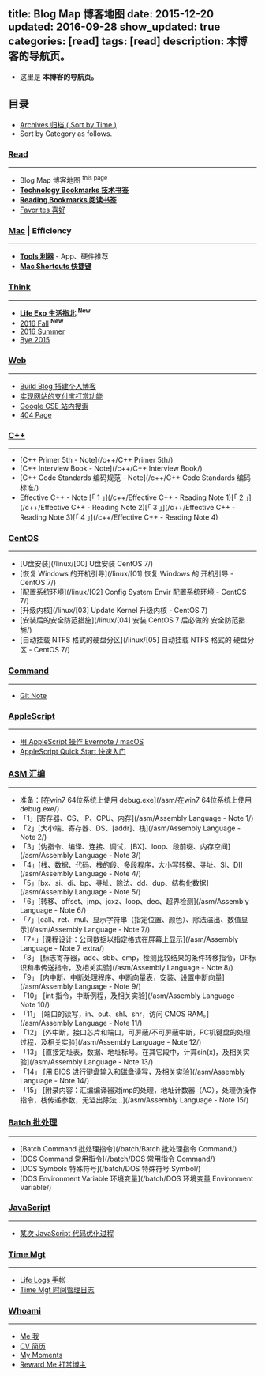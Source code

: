 title: Blog Map 博客地图
date: 2015-12-20
updated: 2016-09-28
show_updated: true
categories: [read]
tags: [read]
description: 本博客的导航页。
---

- 这里是 __本博客的导航页。__

## __目录__

- [Archives 归档 ( Sort by Time )](/archives)
- Sort by Category as follows.

### [Read](/categories/read)
---

- Blog Map 博客地图 <sup>this page</sup>
- [__Technology Bookmarks 技术书签__](/tech)
- [__Reading Bookmarks 阅读书签__](/read)
- [Favorites 喜好](/favourites)

### [Mac](/categories/Mac) | Efficiency
---

- [__Tools 利器__](/tools) - App、硬件推荐
- [__Mac Shortcuts 快捷键__](/mac_shortcuts)

### [Think](/categories/think)
---

- [__Life Exp 生活指北__](/think/life_manual) <sup>__New__</sup>
- [2016 Fall](/think/2016_fall) <sup>__New__</sup>
- [2016 Summer](/think/2016_summer)
- [Bye 2015](/think/bye2015)

### [Web](/categories/Web)
---

- [Build Blog 搭建个人博客](/web/build_blog/)
- [实现网站的支付宝打赏功能](/web/donate)
- [Google CSE 站内搜索](/search)
- [404 Page](/404)

### [C++](/categories/C/)
---

- [C++ Primer 5th - Note](/c++/C++ Primer 5th/)
- [C++ Interview Book - Note](/c++/C++ Interview Book/)
- [C++ Code Standards 编码规范 - Note](/c++/C++ Code Standards 编码标准/)
- Effective C++ - Note [「 1 」](/c++/Effective C++ - Reading Note 1)[「 2 」](/c++/Effective C++ - Reading Note 2)[「 3 」](/c++/Effective C++ - Reading Note 3)[「 4 」](/c++/Effective C++ - Reading Note 4)

### [CentOS](/categories/CentOS)
---

- [U盘安装](/linux/[00] U盘安装 CentOS 7/)
- [恢复 Windows 的开机引导](/linux/[01] 恢复 Windows 的 开机引导 - CentOS 7/)
- [配置系统环境](/linux/[02] Config System Envir 配置系统环境 - CentOS 7/)
- [升级内核](/linux/[03] Update Kernel 升级内核 - CentOS 7)
- [安装后的安全防范措施](/linux/[04] 安装 CentOS 7 后必做的 安全防范措施/)
- [自动挂载 NTFS 格式的硬盘分区](/linux/[05] 自动挂载 NTFS 格式的 硬盘分区 - CentOS 7/)

### [Command](/categories/Command)
---

- [Git Note](/cmd/git_note)

### [AppleScript](/categories/AppleScript)
---

- [用 AppleScript 操作 Evernote / macOS](/applescript/evernote_osx/)
- [AppleScript Quick Start 快速入门](/applescript/applescript/)

### [ASM 汇编](/categories/ASM)
---

- 准备：[在win7 64位系统上使用 debug.exe](/asm/在win7 64位系统上使用debug.exe/)
- 「1」[寄存器、CS、IP、CPU、内存](/asm/Assembly Language - Note 1/)
- 「2」[大小端、寄存器、DS、[addr]、栈](/asm/Assembly Language - Note 2/)
- 「3」[伪指令、编译、连接、调试，[BX]、loop、段前缀、内存空间](/asm/Assembly Language - Note 3/)
- 「4」[栈、数据、代码、栈的段、多段程序，大小写转换、寻址、SI、DI](/asm/Assembly Language - Note 4/)
- 「5」[bx、si、di、bp、寻址、除法、dd、dup、结构化数据](/asm/Assembly Language - Note 5/)
- 「6」[转移、offset、jmp、jcxz、loop、dec、超界检测](/asm/Assembly Language - Note 6/)
- 「7」[call、ret、mul、显示字符串（指定位置、颜色）、除法溢出、数值显示](/asm/Assembly Language - Note 7/)
- 「7+」[课程设计：公司数据以指定格式在屏幕上显示](/asm/Assembly Language - Note 7 extra/)
- 「8」 [标志寄存器，adc、sbb、cmp，检测比较结果的条件转移指令，DF标识和串传送指令，及相关实验](/asm/Assembly Language - Note 8/)
- 「9」 [内中断、中断处理程序、中断向量表，安装、设置中断向量](/asm/Assembly Language - Note 9/)
- 「10」 [int 指令，中断例程，及相关实验](/asm/Assembly Language - Note 10/)
- 「11」 [端口的读写，in、out、shl、shr，访问 CMOS RAM。](/asm/Assembly Language - Note 11/)
- 「12」 [外中断，接口芯片和端口，可屏蔽/不可屏蔽中断，PC机键盘的处理过程，及相关实验](/asm/Assembly Language - Note 12/)
- 「13」 [直接定址表，数据、地址标号。在其它段中，计算sin(x)，及相关实验](/asm/Assembly Language - Note 13/)
- 「14」 [用 BIOS 进行键盘输入和磁盘读写，及相关实验](/asm/Assembly Language - Note 14/)
- 「15」 [附录内容：汇编编译器对jmp的处理，地址计数器（AC），处理伪操作指令，栈传递参数，无溢出除法…](/asm/Assembly Language - Note 15/)

### [Batch 批处理](/categories/Batch)
---

- [Batch Command 批处理指令](/batch/Batch 批处理指令 Command/)
- [DOS Command 常用指令](/batch/DOS 常用指令 Command/)
- [DOS Symbols 特殊符号](/batch/DOS 特殊符号 Symbol/)
- [DOS Environment Variable 环境变量](/batch/DOS 环境变量 Environment Variable/)

### [JavaScript](/javascript/某次js代码优化过程)
---

- [某次 JavaScript 代码优化过程](/javascript/某次js代码优化过程/)

### [Time Mgt](/categories/time-mgt)
---

- [Life Logs 手帐](/lifelogs)
- [Time Mgt 时间管理日志](/think/time_mgt)

### [Whoami](/categories/whoami)
---

- [Me 我](/about/)
- [CV 简历](/resume)
- [My Moments](/moments/)
- [Reward Me 打赏博主](/reward)

<!--### [PHP](/categories/PHP)-->
<!-- --- -->

<!-- - [PHP empty\(\) 和 isset\(\) 的区别](/php/PHP%20empty%28%29%20%E5%92%8C%20isset%28%29%20%E7%9A%84%E5%8C%BA%E5%88%AB/)-->
<!-- - <a href="/php/PHP 逻辑语句 var !== NULL 是否等价于 isset(var)/">PHP var !== NULL 是否等价于 isset()</a>-->
